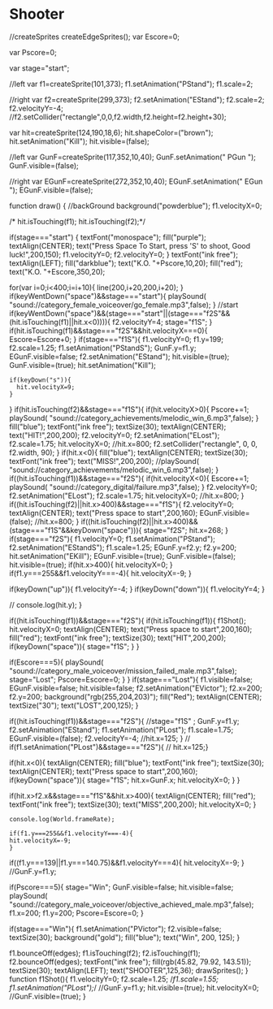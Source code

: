 # Shooter
  //createSprites
 createEdgeSprites();
var Escore=0;

var Pscore=0;

var stage="start";

//left
var f1=createSprite(101,373);
f1.setAnimation("PStand");
f1.scale=2;

//right
var f2=createSprite(299,373);
f2.setAnimation("EStand");
f2.scale=2;
f2.velocityY=-4;
//f2.setCollider("rectangle",0,0,f2.width,f2.height=f2.height+30);

var hit=createSprite(124,190,18,6);
hit.shapeColor=("brown");
hit.setAnimation("Kill");
hit.visible=(false);

//left
var GunF=createSprite(117,352,10,40);
GunF.setAnimation(" PGun ");
GunF.visible=(false);

//right
var EGunF=createSprite(272,352,10,40);
EGunF.setAnimation(" EGun ");
EGunF.visible=(false);

function draw() {
  //backGround
  background("powderblue");
  f1.velocityX=0;
  
 /* hit.isTouching(f1);
   hit.isTouching(f2);*/
 
   
 if(stage==="start") {
  textFont("monospace");
  fill("purple");
  textAlign(CENTER);
  text("Press Space To Start, press 'S' to shoot, Good luck!",200,150);
  f1.velocityY=0;
  f2.velocityY=0;
 }
  textFont("ink free");
  textAlign(LEFT);
  fill("darkblue");
  text("K.O. "+Pscore,10,20);
  fill("red");
  text("K.O. "+Escore,350,20);
  
  for(var i=0;i<400;i=i+10){
    line(200,i+20,200,i+20);
  }
  if(keyWentDown("space")&&stage==="start"){
    playSound( "sound://category_female_voiceover/go_female.mp3",false);
  }
  //start
  if(keyWentDown("space")&&(stage==="start"||(stage==="f2S"&&(hit.isTouching(f1)||hit.x<0)))){ 
    f2.velocityY=4;
    stage="f1S";
  }
  if(hit.isTouching(f1)&&stage==="f2S"&&hit.velocityX===0){
    Escore=Escore+0;
  }
  if(stage==="f1S"){
    f1.velocityY=0;
    f1.y=199;
    f2.scale=1.25;
    f1.setAnimation("PStandS");
   GunF.y=f1.y;
   EGunF.visible=false;
   f2.setAnimation("EStand");
    hit.visible=(true);
    GunF.visible=(true);
   hit.setAnimation("Kill");
  
    if(keyDown("s")){
      hit.velocityX=9;
    }
   
  }
     if(hit.isTouching(f2)&&stage==="f1S"){
      if(hit.velocityX>0){
      Pscore+=1;
      playSound( "sound://category_achievements/melodic_win_6.mp3",false);
      }
      fill("blue");
      textFont("ink free");
      textSize(30);
      textAlign(CENTER);
      text("HIT!",200,200);
      f2.velocityY=0;
      f2.setAnimation("ELost");
      f2.scale=1.75;
      hit.velocityX=0;
      //hit.x=800;
      f2.setCollider("rectangle", 0, 0, f2.width, 90);
    }
    if(hit.x<0){
      fill("blue");
      textAlign(CENTER);
      textSize(30);
      textFont("ink free");
      text("MISS!",200,200);
      //playSound( "sound://category_achievements/melodic_win_6.mp3",false);
    }
    if((hit.isTouching(f1))&&stage==="f2S"){
      if(hit.velocityX<0){
      Escore+=1;
     playSound( "sound://category_digital/failure.mp3",false);
      }
      f2.velocityY=0;
      f2.setAnimation("ELost");
      f2.scale=1.75;
      hit.velocityX=0;
      //hit.x=800;
    }
  if((hit.isTouching(f2)||hit.x>400)&&stage==="f1S"){
      f2.velocityY=0;
      textAlign(CENTER);
      text("Press space to start",200,160);
    EGunF.visible=(false);
    //hit.x=800;
    }
  if((hit.isTouching(f2)||hit.x>400)&&(stage==="f1S"&&keyDown("space"))){
      stage="f2S";
      hit.x=268;
    }
   if(stage==="f2S"){
    f1.velocityY=0;
    f1.setAnimation("PStand");
    f2.setAnimation("EStandS");
    f1.scale=1.25;
    EGunF.y=f2.y;
    f2.y=200;
    hit.setAnimation("EKill");
    EGunF.visible=(true);
    GunF.visible=(false);
    hit.visible=(true);
    if(hit.x>400){
    hit.velocityX=0;
    }
  if(f1.y===255&&f1.velocityY===-4){
  hit.velocityX=-9;
     }
  
  if(keyDown("up")){
    f1.velocityY=-4;
  }
  if(keyDown("down")){
    f1.velocityY=4;
  }

   // console.log(hit.y);
    }

  if((hit.isTouching(f1))&&stage==="f2S"){
    if(hit.isTouching(f1)){
    f1Shot();
    hit.velocityX=0;
    textAlign(CENTER);
    text("Press space to start",200,160);
    fill("red");
    textFont("ink free");
    textSize(30);
    text("HIT",200,200);
    if(keyDown("space")){
      stage="f1S";
    }
  }
  
  if(Escore===5){
    playSound( "sound://category_male_voiceover/mission_failed_male.mp3",false);
    stage="Lost";
    Pscore=Escore=0;
  }
  }
   if(stage==="Lost"){
     f1.visible=false;
     EGunF.visible=false;
     hit.visible=false;
     f2.setAnimation("EVictor");
     f2.x=200;
     f2.y=200;
     background("rgb(255,204,203)");
     fill("Red");
     textAlign(CENTER);
     textSize("30");
     text("LOST",200,125);
   }

  if((hit.isTouching(f1))&&stage==="f2S"){
    //stage="f1S" ;
    GunF.y=f1.y;
    f2.setAnimation("EStand");
    f1.setAnimation("PLost");
    f1.scale=1.75;
    EGunF.visible=(false);
    f2.velocityY=-4;
    //hit.x=125; 
  }
 // if(f1.setAnimation("PLost")&&stage==="f2S"){
  //  hit.x=125;}
    
  if(hit.x<0){
    textAlign(CENTER);
    fill("blue");
    textFont("ink free");
    textSize(30);
    textAlign(CENTER);
    text("Press space to start",200,160);
    if(keyDown("space")){
      stage="f1S";
      hit.x=GunF.x; 
      hit.velocityX=0; 
    }
  }
  
  if(hit.x>f2.x&&stage==="f1S"&&hit.x>400){
    textAlign(CENTER);
    fill("red");
    textFont("ink free");
    textSize(30);
    text("MISS",200,200);
    hit.velocityX=0;
    }
    
    console.log(World.frameRate);
     
    if(f1.y===255&&f1.velocityY===-4){
    hit.velocityX=-9;
    }
   if((f1.y===139||f1.y===140.75)&&f1.velocityY===4){
    hit.velocityX=-9;
    }
  //GunF.y=f1.y;
  
  if(Pscore===5){
    stage="Win";
    GunF.visible=false;
    hit.visible=false;
    playSound( "sound://category_male_voiceover/objective_achieved_male.mp3",false);
    f1.x=200;
    f1.y=200;
    Pscore=Escore=0;
  }
  
  if(stage==="Win"){
    f1.setAnimation("PVictor");
    f2.visible=false;
    textSize(30);
    background("gold");
    fill("blue");
    text("Win", 200, 125);
  }
  
  
  f1.bounceOff(edges);
  f1.isTouching(f2);
  f2.isTouching(f1);
  f2.bounceOff(edges);
textFont("ink free"); 
  fill(rgb(45.82, 79.92, 143.51));
  textSize(30);
  textAlign(LEFT);
  text("SHOOTER",125,36);
  drawSprites();
}
function f1Shot(){
    f1.velocityY=0;
    f2.scale=1.25;
    /*f1.scale=1.55;
    f1.setAnimation("PLost");*/
   //GunF.y=f1.y;
    hit.visible=(true);
    hit.velocityX=0;
    //GunF.visible=(true);
}
